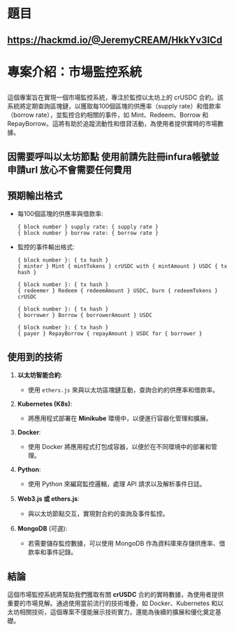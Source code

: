 # 題目
## https://hackmd.io/@JeremyCREAM/HkkYv3ICd
# 專案介紹：市場監控系統
## 
這個專案旨在實現一個市場監控系統，專注於監控以太坊上的 crUSDC 合約。該系統將定期查詢區塊鏈，以獲取每100個區塊的供應率（supply rate）和借款率（borrow rate），並監控合約相關的事件，如 Mint、Redeem、Borrow 和 RepayBorrow。這將有助於追蹤流動性和借貸活動，為使用者提供實時的市場數據。
## 因需要呼叫以太坊節點 使用前請先註冊infura帳號並申請url 放心不會需要任何費用
## 預期輸出格式

- 每100個區塊的供應率與借款率:
  ```
  { block number } supply rate: { supply rate }
  { block number } borrow rate: { borrow rate }
  ```

- 監控的事件輸出格式:
  ```
  { block number }: { tx hash }
  { minter } Mint { mintTokens } crUSDC with { mintAmount } USDC { tx hash }

  { block number }: { tx hash }
  { redeemer } Redeem { redeemAmount } USDC, burn { redeemTokens } crUSDC

  { block number }: { tx hash }
  { borrower } Borrow { borrowerAmount } USDC

  { block number }: { tx hash }
  { payer } RepayBorrow { repayAmount } USDC for { borrower }
  ```

## 使用到的技術

1. **以太坊智能合約**:
   - 使用 `ethers.js` 來與以太坊區塊鏈互動，查詢合約的供應率和借款率。

2. **Kubernetes (K8s)**:
   - 將應用程式部署在 **Minikube** 環境中，以便進行容器化管理和擴展。

3. **Docker**:
   - 使用 Docker 將應用程式打包成容器，以便於在不同環境中的部署和管理。

4. **Python**:
   - 使用 Python 來編寫監控邏輯，處理 API 請求以及解析事件日誌。

5. **Web3.js 或 ethers.js**:
   - 與以太坊節點交互，實現對合約的查詢及事件監控。

6. **MongoDB** (可選):
   - 若需要儲存監控數據，可以使用 MongoDB 作為資料庫來存儲供應率、借款率和事件記錄。

## 結論

這個市場監控系統將幫助我們獲取有關 **crUSDC** 合約的實時數據，為使用者提供重要的市場見解。通過使用當前流行的技術堆疊，如 Docker、Kubernetes 和以太坊相關技術，這個專案不僅能展示技術實力，還能為後續的擴展和優化奠定基礎。
